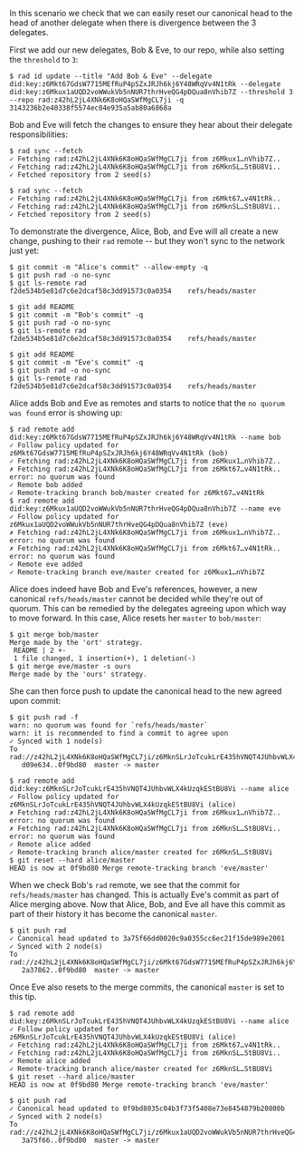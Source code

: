 In this scenario we check that we can easily reset our canonical head to the
head of another delegate when there is divergence between the 3 delegates.

First we add our new delegates, Bob & Eve, to our repo, while also setting the
`threshold` to `3`:

``` ~alice
$ rad id update --title "Add Bob & Eve" --delegate did:key:z6Mkt67GdsW7715MEfRuP4pSZxJRJh6kj6Y48WRqVv4N1tRk --delegate did:key:z6Mkux1aUQD2voWWukVb5nNUR7thrHveQG4pDQua8nVhib7Z --threshold 3 --repo rad:z42hL2jL4XNk6K8oHQaSWfMgCL7ji -q
3143236b2e40338f5574ec04e935a5ab80a6868a
```

Bob and Eve will fetch the changes to ensure they hear about their delegate
responsibilities:

``` ~bob
$ rad sync --fetch
✓ Fetching rad:z42hL2jL4XNk6K8oHQaSWfMgCL7ji from z6Mkux1…nVhib7Z..
✓ Fetching rad:z42hL2jL4XNk6K8oHQaSWfMgCL7ji from z6MknSL…StBU8Vi..
✓ Fetched repository from 2 seed(s)
```

``` ~eve
$ rad sync --fetch
✓ Fetching rad:z42hL2jL4XNk6K8oHQaSWfMgCL7ji from z6Mkt67…v4N1tRk..
✓ Fetching rad:z42hL2jL4XNk6K8oHQaSWfMgCL7ji from z6MknSL…StBU8Vi..
✓ Fetched repository from 2 seed(s)
```

To demonstrate the divergence, Alice, Bob, and Eve will all create a new change,
pushing to their `rad` remote -- but they won't sync to the network just yet:

``` ~alice
$ git commit -m "Alice's commit" --allow-empty -q
$ git push rad -o no-sync
$ git ls-remote rad
f2de534b5e81d7c6e2dcaf58c3dd91573c0a0354	refs/heads/master
```

``` ~bob
$ git add README
$ git commit -m "Bob's commit" -q
$ git push rad -o no-sync
$ git ls-remote rad
f2de534b5e81d7c6e2dcaf58c3dd91573c0a0354	refs/heads/master
```

``` ~eve
$ git add README
$ git commit -m "Eve's commit" -q
$ git push rad -o no-sync
$ git ls-remote rad
f2de534b5e81d7c6e2dcaf58c3dd91573c0a0354	refs/heads/master
```

Alice adds Bob and Eve as remotes and starts to notice that the `no quorum was
found` error is showing up:

``` ~alice
$ rad remote add did:key:z6Mkt67GdsW7715MEfRuP4pSZxJRJh6kj6Y48WRqVv4N1tRk --name bob
✓ Follow policy updated for z6Mkt67GdsW7715MEfRuP4pSZxJRJh6kj6Y48WRqVv4N1tRk (bob)
✓ Fetching rad:z42hL2jL4XNk6K8oHQaSWfMgCL7ji from z6Mkux1…nVhib7Z..
✗ Fetching rad:z42hL2jL4XNk6K8oHQaSWfMgCL7ji from z6Mkt67…v4N1tRk.. error: no quorum was found
✓ Remote bob added
✓ Remote-tracking branch bob/master created for z6Mkt67…v4N1tRk
$ rad remote add did:key:z6Mkux1aUQD2voWWukVb5nNUR7thrHveQG4pDQua8nVhib7Z --name eve
✓ Follow policy updated for z6Mkux1aUQD2voWWukVb5nNUR7thrHveQG4pDQua8nVhib7Z (eve)
✗ Fetching rad:z42hL2jL4XNk6K8oHQaSWfMgCL7ji from z6Mkux1…nVhib7Z.. error: no quorum was found
✗ Fetching rad:z42hL2jL4XNk6K8oHQaSWfMgCL7ji from z6Mkt67…v4N1tRk.. error: no quorum was found
✓ Remote eve added
✓ Remote-tracking branch eve/master created for z6Mkux1…nVhib7Z
```

Alice does indeed have Bob and Eve's references, however, a new canonical
`refs/heads/master` cannot be decided while they're out of quorum. This can be
remedied by the delegates agreeing upon which way to move forward. In this case,
Alice resets her `master` to `bob/master`:

``` ~alice
$ git merge bob/master
Merge made by the 'ort' strategy.
 README | 2 +-
 1 file changed, 1 insertion(+), 1 deletion(-)
$ git merge eve/master -s ours
Merge made by the 'ours' strategy.
```

She can then force push to update the canonical head to the new agreed upon
commit:

``` ~alice (stderr)
$ git push rad -f
warn: no quorum was found for `refs/heads/master`
warn: it is recommended to find a commit to agree upon
✓ Synced with 1 node(s)
To rad://z42hL2jL4XNk6K8oHQaSWfMgCL7ji/z6MknSLrJoTcukLrE435hVNQT4JUhbvWLX4kUzqkEStBU8Vi
   d09e634..0f9bd80  master -> master
```

``` ~bob
$ rad remote add did:key:z6MknSLrJoTcukLrE435hVNQT4JUhbvWLX4kUzqkEStBU8Vi --name alice
✓ Follow policy updated for z6MknSLrJoTcukLrE435hVNQT4JUhbvWLX4kUzqkEStBU8Vi (alice)
✗ Fetching rad:z42hL2jL4XNk6K8oHQaSWfMgCL7ji from z6Mkux1…nVhib7Z.. error: no quorum was found
✗ Fetching rad:z42hL2jL4XNk6K8oHQaSWfMgCL7ji from z6MknSL…StBU8Vi.. error: no quorum was found
✓ Remote alice added
✓ Remote-tracking branch alice/master created for z6MknSL…StBU8Vi
$ git reset --hard alice/master
HEAD is now at 0f9bd80 Merge remote-tracking branch 'eve/master'
```

When we check Bob's `rad` remote, we see that the commit for `refs/heads/master`
has changed. This is actually Eve's commit as part of Alice merging above. Now
that Alice, Bob, and Eve all have this commit as part of their history it has
become the canonical `master`.

``` ~bob (stderr)
$ git push rad
✓ Canonical head updated to 3a75f66dd0020c9a0355cc6ec21f15de989e2001
✓ Synced with 2 node(s)
To rad://z42hL2jL4XNk6K8oHQaSWfMgCL7ji/z6Mkt67GdsW7715MEfRuP4pSZxJRJh6kj6Y48WRqVv4N1tRk
   2a37862..0f9bd80  master -> master
```

Once Eve also resets to the merge commits, the canonical `master` is set to this tip.

``` ~eve
$ rad remote add did:key:z6MknSLrJoTcukLrE435hVNQT4JUhbvWLX4kUzqkEStBU8Vi --name alice
✓ Follow policy updated for z6MknSLrJoTcukLrE435hVNQT4JUhbvWLX4kUzqkEStBU8Vi (alice)
✓ Fetching rad:z42hL2jL4XNk6K8oHQaSWfMgCL7ji from z6Mkt67…v4N1tRk..
✓ Fetching rad:z42hL2jL4XNk6K8oHQaSWfMgCL7ji from z6MknSL…StBU8Vi..
✓ Remote alice added
✓ Remote-tracking branch alice/master created for z6MknSL…StBU8Vi
$ git reset --hard alice/master
HEAD is now at 0f9bd80 Merge remote-tracking branch 'eve/master'
```

``` ~eve (stderr)
$ git push rad
✓ Canonical head updated to 0f9bd8035c04b3f73f5408e73e8454879b20800b
✓ Synced with 2 node(s)
To rad://z42hL2jL4XNk6K8oHQaSWfMgCL7ji/z6Mkux1aUQD2voWWukVb5nNUR7thrHveQG4pDQua8nVhib7Z
   3a75f66..0f9bd80  master -> master
```
